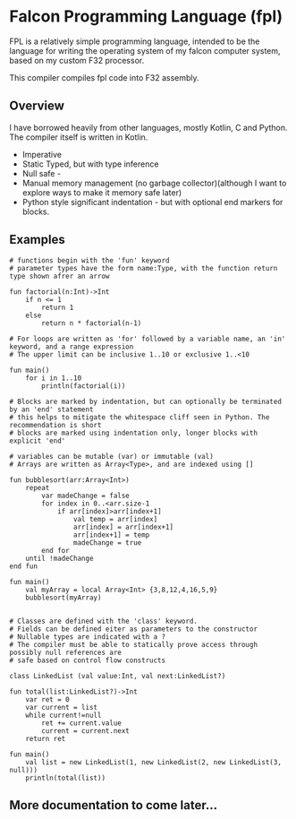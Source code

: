 # Falcon Programming Language (fpl)

FPL is a relatively simple programming language, intended to be the language for writing the
operating system of my falcon computer system, based on my custom F32 processor. 

This compiler compiles fpl code into F32 assembly.

## Overview

I have borrowed heavily from other languages, mostly Kotlin, C and Python. 
The compiler itself is written in Kotlin.

* Imperative
* Static Typed, but with type inference
* Null safe - 
* Manual memory management (no garbage collector)(although I want to explore ways to make it memory safe later)
* Python style significant indentation - but with optional end markers for blocks.

## Examples

```
# functions begin with the 'fun' keyword
# parameter types have the form name:Type, with the function return type shown afrer an arrow

fun factorial(n:Int)->Int
    if n <= 1
        return 1
    else
        return n * factorial(n-1)

# For loops are written as 'for' followed by a variable name, an 'in' keyword, and a range expression
# The upper limit can be inclusive 1..10 or exclusive 1..<10

fun main()
    for i in 1..10
        println(factorial(i))
```


```
# Blocks are marked by indentation, but can optionally be terminated by an 'end' statement
# this helps to mitigate the whitespace cliff seen in Python. The recommendation is short
# blocks are marked using indentation only, longer blocks with explicit 'end'

# variables can be mutable (var) or immutable (val)
# Arrays are written as Array<Type>, and are indexed using []

fun bubblesort(arr:Array<Int>)
    repeat
        var madeChange = false
        for index in 0..<arr.size-1
            if arr[index]>arr[index+1]
                val temp = arr[index]
                arr[index] = arr[index+1]
                arr[index+1] = temp
                madeChange = true
        end for
    until !madeChange
end fun

fun main()
    val myArray = local Array<Int> {3,8,12,4,16,5,9}
    bubblesort(myArray)    
    
```

```
# Classes are defined with the 'class' keyword. 
# Fields can be defined eiter as parameters to the constructor
# Nullable types are indicated with a ?
# The compiler must be able to statically prove access through possibly null references are 
# safe based on control flow constructs

class LinkedList (val value:Int, val next:LinkedList?)

fun total(list:LinkedList?)->Int
    var ret = 0
    var current = list
    while current!=null
        ret += current.value
        current = current.next
    return ret

fun main()
    val list = new LinkedList(1, new LinkedList(2, new LinkedList(3, null)))
    println(total(list))
```

## More documentation to come later...

